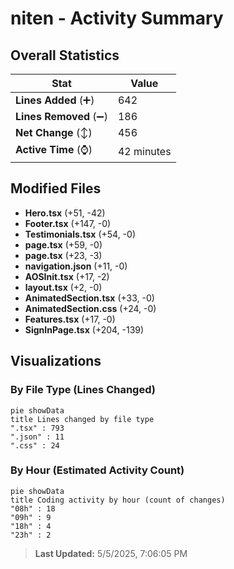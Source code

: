 # niten - Activity Summary 

## Overall Statistics

| Stat                   | Value                                                             |
| ---------------------- | ----------------------------------------------------------------- |
| **Lines Added** (➕)   | 642                                          |
| **Lines Removed** (➖) | 186                                        |
| **Net Change** (↕)    | 456                |
| **Active Time** (⌚)   | 42 minutes |


## Modified Files
- **Hero.tsx** (+51, -42)
- **Footer.tsx** (+147, -0)
- **Testimonials.tsx** (+54, -0)
- **page.tsx** (+59, -0)
- **page.tsx** (+23, -3)
- **navigation.json** (+11, -0)
- **AOSInit.tsx** (+17, -2)
- **layout.tsx** (+2, -0)
- **AnimatedSection.tsx** (+33, -0)
- **AnimatedSection.css** (+24, -0)
- **Features.tsx** (+17, -0)
- **SignInPage.tsx** (+204, -139)

## Visualizations

### By File Type (Lines Changed)

```mermaid
pie showData
title Lines changed by file type
".tsx" : 793
".json" : 11
".css" : 24
```

### By Hour (Estimated Activity Count)

```mermaid
pie showData
title Coding activity by hour (count of changes)
"08h" : 18
"09h" : 9
"18h" : 4
"23h" : 2
```


> **Last Updated:** 5/5/2025, 7:06:05 PM